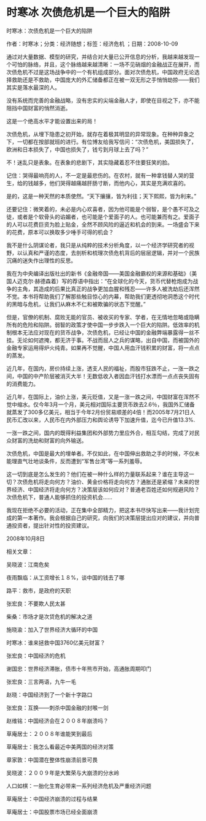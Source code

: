 # 时寒冰  次债危机是一个巨大的陷阱    
    
时寒冰：次债危机是一个巨大的陷阱    
作者：时寒冰；分类：经济随想；标签：经济危机 ；日期：2008-10-09    
通过对大量数据、模型的研究，并结合对大量已公开信息的分析，我越来越发现一个可怕的脉络，并且，这个脉络越来越清晰：一场不见硝烟的金融战正在展开，而次债危机不过是这场战争中的一个有机组成部分。面对次债危机，中国政府无论选择救助还是不救助，中国庞大的外汇储备都正在被一双无形之手悄悄劫掠——我们其实是落水最深的人。    
没有系统而完善的金融战略，没有忠实的尖端金融人才，即使在目视之下，亦不能阻挡中国财富的悄然消逝。    
这是一个绝高水平才能设置出来的局！    
次债危机，从埋下隐患之初开始，就存在着极其明显的异常现象。在种种异象之下，一切都在按部就班的进行。有位博友给我写信问：“次债危机，美国损失了，欧洲和日本损失了，中国也损失了，钱亏到月球上去了吗？”    
不！迷乱只是表象。在表象的悲剧下，其实隐藏着忍不住要狂笑的脸。    
记住：哭得最响亮的人，不一定是最悲伤的。在农村，就有一种拿钱替人哭的营生，给的钱越多，他们哭得越痛越肝肠寸断，而他内心，其实是充满欢喜的。    
是的，这是一种天然的本质使然。“天下攘攘，皆为利往；天下熙熙，皆为利来。”    
还要记住：微笑着的，未必是内心欢喜者，因为他可能是个弱智，是个愚不可及之徒，或者是个软骨头的谄媚者，也可能是个爱面子的人。也可能兼而有之。爱面子的人可以花费巨资为脸上贴金，全然不顾风险的逼近和机会的到来。一场盛会下来的花费，原本可以换取多少唾手可得的机会？    
我不是什么阴谋论者，我只是从纯粹的技术分析角度，以一个经济学研究者的视野，以认真和严谨的态度，去剖析和梳理次债危机背后的层层逻辑，并对一个民族沉痛的迷失作出理性的反思。    
我在为中央编译出版社出的新书《金融帝国——美国金融霸权的来源和基础》（美国人迈克尔·赫德森着）写的荐语中指出：“在全球化的今天，货币代替枪炮成为战争的主角，其造成的后果比真正的战争更加血腥和残忍——许多人被洗劫后还浑然不觉。本书将帮助我们了解那些触目惊心的内幕，帮助我们更透彻地洞悉这个时代的黑暗与危机，让我们从麻木不仁和被欺骗的状态下觉醒。”    
但是，官僚的机制、腐败无能的官员、被收买的专家、学者，在无情地忽略或隐瞒所有的危险和陷阱。弱智的政策才使中国一步步跌入一个巨大的陷阱。低效率的机制根本无法应对现在的货币战争，次债危机，已经让中国的金融弊端暴露得一丝不挂。无论如何遮掩，都无济于事。不战而屈人之兵的谋略，出自中国，而被国外的金融专家运用得炉火纯青。如果再不觉醒，中国人用血汗钱积累的财富，将一点点的蒸发。    
近几年，在国内，房价持续上涨，透支人民的福祉，而股市狂跌不止，一涨一跌之间，中国的中产阶层被消灭大半！无数低收入者因血汗钱打水漂而一点点丧失固有的消费能力。    
近几年，在国际上，油价上涨，美元贬值，又是一涨一跌之间，中国财富在浑然不觉中缩水。仅今年3月一个月，美元相对国际主要货币跌去2.6％，我国外汇储备就蒸发了300多亿美元，相当于今年2月份贸易顺差的4倍！而2005年7月21日人民币汇改以来，人民币在内外部压力和舆论诱导下加速升值，迄今已升值13.3%.    
一涨一跌之间，国内的既得利益集团和外部势力里应外合，相互勾结，完成了对民众财富的洗劫和财富的向外输送。    
次债危机，中国是最大的埋单者。不仅如此，在中国伸出救助之手的时候，不仅未能理直气壮地谈条件，反而遭到“军售台湾”等一系列羞辱。    
这一切到底是怎么发生的？他们在被一种什么样的力量联系起来？谁在主导这一切？次债危机将走向何方？油价、黄金价格将走向何方？通胀还是紧缩？未来的世界经济、中国经济将走向何方？决策层该如何应对？普通老百姓还如何规避风险？次债危机下，普通人能够抓住的投资机会……    
我现在拒绝不必要的活动，正在集中全部精力，把这本书尽快写出来——我计划完成的第一本著作。我会根据自己的研究，向我们的决策层提出应对的建议，并向普通投资者，提出针对性的投资建议。    
2008年10月8日    
    
相关文章：    
吴晓波：江南危矣    
夜雨飘临：从工资增长１８%，谈中国的钱去了哪    
路平：救市，是政府的天职    
张宏良：不要欺人民太甚    
柴桑：市场才是次贷危机的解决之道    
施晓渝：加入了世界经济大循环的中国    
时寒冰：谁来拯救中国3760亿美元财富？    
张宏良：中国经济的危机    
谢国忠：世界经济滞胀，债市十年熊市开始，高通胀周期叩门    
张宏良：三言两语，九牛一毛    
赵晓：中国经济到了一个新十字路口    
张宏良：互换——刺杀中国金融的封喉一剑    
赵维铭：中国经济会在２００８年崩溃吗？    
草庵居士：２００８年谁能笑到最后    
草庵居士：我怎么看最近中美两国的经济对策    
章家敦：中国潜在整体性崩溃前景可畏    
吴晓波：２００９年是大繁荣与大崩溃的分水岭    
人口如棋：一胎化生育必带来一系列经济危机及严重经济问题    
草庵居士：中国经济崩溃的过程与结果    
草庵居士：中国股票市场已经全面崩溃